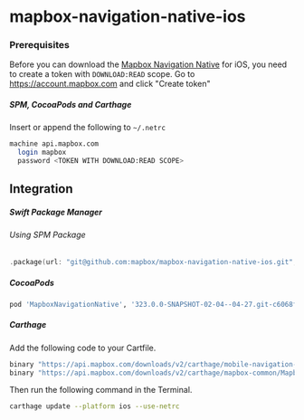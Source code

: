 # mapbox-navigation-native-ios

### Prerequisites

Before you can download the [Mapbox Navigation Native](https://github.com/mapbox/mapbox-navigation-native) for iOS, you need to create a token with `DOWNLOAD:READ` scope.
Go to https://account.mapbox.com and click "Create token"

##### SPM, CocoaPods and Carthage
Insert or append the following to `~/.netrc`

```bash
machine api.mapbox.com
  login mapbox
  password <TOKEN WITH DOWNLOAD:READ SCOPE>
```

## Integration

##### Swift Package Manager

###### Using SPM Package

```swift
.package(url: "git@github.com:mapbox/mapbox-navigation-native-ios.git", from: "323.0.0-SNAPSHOT-02-04--04-27.git-c6068f2-SNAPSHOT.0205T1528Z.f03baac"),
```

##### CocoaPods

```ruby
pod 'MapboxNavigationNative', '323.0.0-SNAPSHOT-02-04--04-27.git-c6068f2-SNAPSHOT.0205T1528Z.f03baac'
```

##### Carthage

Add the following code to your Cartfile.

```bash
binary "https://api.mapbox.com/downloads/v2/carthage/mobile-navigation-native/MapboxNavigationNative.json" == 323.0.0-SNAPSHOT-02-04--04-27.git-c6068f2-SNAPSHOT.0205T1528Z.f03baac
binary "https://api.mapbox.com/downloads/v2/carthage/mapbox-common/MapboxCommon-ios.json" == 24.11.0-beta.1
```

Then run the following command in the Terminal.
```bash
carthage update --platform ios --use-netrc
```
